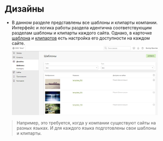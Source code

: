 # Дизайны
* В данном разделе представлены все шаблоны и клипарты компании. Интерфейс и логика работы раздела идентична соответствующим разделам шаблоны и клипарты каждого сайта. Однако, в карточке [шаблона](/print/templates) и [клипартов](/print/cliparts) есть настройка его доступности на каждом сайте.
![](../_media/profile/designs.png ':size=80%')
> Например, это требуется, когда у компании существуют сайты на разных языках. И для каждого языка подготовлены свои шаблоны и клипарты.